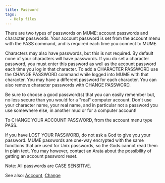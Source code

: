 ```yaml
---
title: Password
tags:
  - Help files
---
```

There are two types of passwords on MUME: account passwords and
character passwords. Your account password is set from the account menu
with the PASS command, and is required each time you connect to MUME.

Characters may also have passwords, but this is not required. By default
none of your characters will have passwords. If you do set a character
password, you must enter this password as well as the account password
each time you log in that character. To add a CHARACTER PASSWORD use the
CHANGE PASSWORD command while logged into MUME with that character. You
may have a different password for each character. You can also remove
character passwords with CHANGE PASSWORD.

Be sure to choose a good password(s) that you can easily remember but,
no less secure than you would for a "real" computer account. Don't use
your character name, your real name, and in particular not a password
you use somewhere else, in another mud or for a computer account!

To CHANGE YOUR ACCOUNT PASSWORD, from the account menu type PASS.

If you have LOST YOUR PASSWORD, do not ask a God to give you your
password. MUME passwords are one-way encrypted with the same functions
that are used for Unix passwords, so the Gods cannot read them in plain
text. You may however, contact an Arata about the possibility of getting
an account password reset.

Note: All passwords are CASE SENSITIVE.

See also: [Account](Account "wikilink"), [Change](Change "wikilink")
